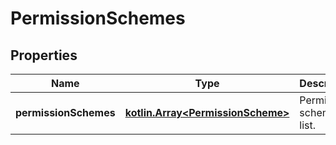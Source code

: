 
# PermissionSchemes

## Properties
Name | Type | Description | Notes
------------ | ------------- | ------------- | -------------
**permissionSchemes** | [**kotlin.Array&lt;PermissionScheme&gt;**](PermissionScheme.md) | Permission schemes list. |  [optional] [readonly]



